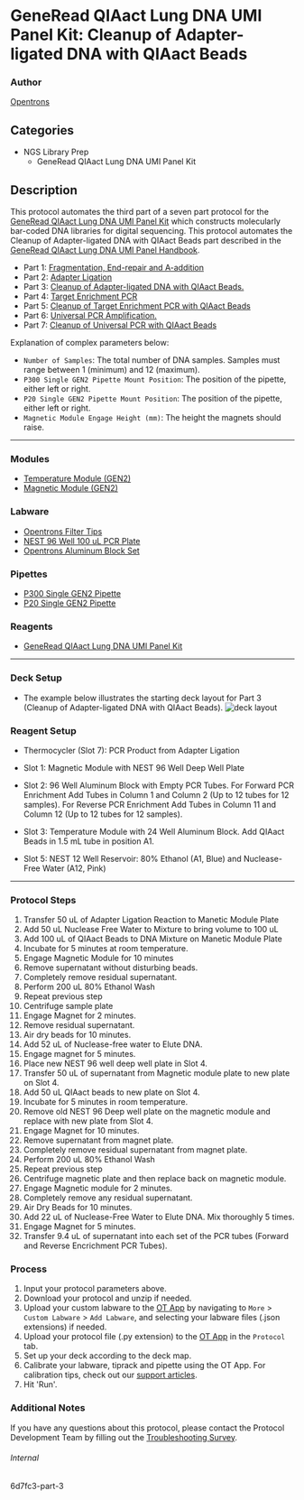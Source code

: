 # GeneRead QIAact Lung DNA UMI Panel Kit: Cleanup of Adapter-ligated DNA with QIAact Beads

### Author
[Opentrons](https://opentrons.com/)

## Categories
* NGS Library Prep
	* GeneRead QIAact Lung DNA UMI Panel Kit

## Description
This protocol automates the third part of a seven part protocol for the [GeneRead QIAact Lung DNA UMI Panel Kit](https://www.qiagen.com/us/products/instruments-and-automation/genereader-system/generead-qiaact-lung-panels-ww/) which constructs molecularly bar-coded DNA libraries for digital sequencing. This protocol automates the Cleanup of Adapter-ligated DNA with QIAact Beads part described in the [GeneRead QIAact Lung DNA UMI Panel Handbook](https://www.qiagen.com/us/resources/download.aspx?id=94ab92d2-1918-4388-989b-4cefa8eed203&lang=en).

* Part 1: [Fragmentation, End-repair and A-addition](https://protocols.opentrons.com/protocol/6d7fc3)
* Part 2: [Adapter Ligation](https://protocols.opentrons.com/protocol/6d7fc3-part-2)
* Part 3: [Cleanup of Adapter-ligated DNA with QIAact Beads.](https://protocols.opentrons.com/protocol/6d7fc3-part-3)
* Part 4: [Target Enrichment PCR](https://protocols.opentrons.com/protocol/6d7fc3-part-4)
* Part 5: [Cleanup of Target Enrichment PCR with QIAact Beads](https://protocols.opentrons.com/protocol/6d7fc3-part-5)
* Part 6: [Universal PCR Amplification.](https://protocols.opentrons.com/protocol/6d7fc3-part-6)
* Part 7: [Cleanup of Universal PCR with QIAact Beads](https://protocols.opentrons.com/protocol/6d7fc3-part-7)

Explanation of complex parameters below:
* `Number of Samples`: The total number of DNA samples. Samples must range between 1 (minimum) and 12 (maximum).
* `P300 Single GEN2 Pipette Mount Position`: The position of the pipette, either left or right.
* `P20 Single GEN2 Pipette Mount Position`: The position of the pipette, either left or right.
* `Magnetic Module Engage Height (mm)`: The height the magnets should raise.

---

### Modules
* [Temperature Module (GEN2)](https://shop.opentrons.com/collections/hardware-modules/products/tempdeck)
* [Magnetic Module (GEN2)](https://shop.opentrons.com/collections/hardware-modules/products/magdeck)

### Labware
* [Opentrons Filter Tips](https://shop.opentrons.com/collections/opentrons-tips)
* [NEST 96 Well 100 uL PCR Plate](https://shop.opentrons.com/collections/lab-plates/products/nest-0-1-ml-96-well-pcr-plate-full-skirt)
* [Opentrons Aluminum Block Set](https://shop.opentrons.com/collections/racks-and-adapters/products/aluminum-block-set)

### Pipettes
* [P300 Single GEN2 Pipette](https://shop.opentrons.com/collections/ot-2-robot/products/single-channel-electronic-pipette?variant=5984549109789)
* [P20 Single GEN2 Pipette](https://shop.opentrons.com/collections/ot-2-robot/products/single-channel-electronic-pipette?variant=31059478970462)

### Reagents
* [GeneRead QIAact Lung DNA UMI Panel Kit](https://www.qiagen.com/us/products/instruments-and-automation/genereader-system/generead-qiaact-lung-panels-ww/)

---

### Deck Setup
* The example below illustrates the starting deck layout for Part 3 (Cleanup of Adapter-ligated DNA with QIAact Beads).
![deck layout](https://opentrons-protocol-library-website.s3.amazonaws.com/custom-README-images/6d7fc3/6d7fc3-part-3.png)

### Reagent Setup

* Thermocycler (Slot 7): PCR Product from Adapter Ligation

* Slot 1: Magnetic Module with NEST 96 Well Deep Well Plate

* Slot 2: 96 Well Aluminum Block with Empty PCR Tubes. For Forward PCR Enrichment Add Tubes in Column 1 and Column 2 (Up to 12 tubes for 12 samples). For Reverse PCR Enrichment Add Tubes in Column 11 and Column 12 (Up to 12 tubes for 12 samples).

* Slot 3: Temperature Module with 24 Well Aluminum Block. Add QIAact Beads in 1.5 mL tube in position A1.

* Slot 5: NEST 12 Well Reservoir: 80% Ethanol (A1, Blue) and Nuclease-Free Water (A12, Pink)

---

### Protocol Steps
1. Transfer 50 uL of Adapter Ligation Reaction to Manetic Module Plate
2. Add 50 uL Nuclease Free Water to Mixture to bring volume to 100 uL
3. Add 100 uL of QIAact Beads to DNA Mixture on Manetic Module Plate
4. Incubate for 5 minutes at room temperature.
5. Engage Magnetic Module for 10 minutes
6. Remove supernatant without disturbing beads.
7. Completely remove residual supernatant.
8. Perform 200 uL 80% Ethanol Wash
9. Repeat previous step
10. Centrifuge sample plate
11. Engage Magnet for 2 minutes.
12. Remove residual supernatant.
13. Air dry beads for 10 minutes.
14. Add 52 uL of Nuclease-free water to Elute DNA.
15. Engage magnet for 5 minutes.
16. Place new NEST 96 well deep well plate in Slot 4.
17. Transfer 50 uL of supernatant from Magnetic module plate to new plate on Slot 4.
18. Add 50 uL QIAact beads to new plate on Slot 4.
19. Incubate for 5 minutes in room temperature.
20. Remove old NEST 96 Deep well plate on the magnetic module and replace with new plate from Slot 4.
21. Engage Magnet for 10 minutes.
22. Remove supernatant from magnet plate.
23. Completely remove residual supernatant from magnet plate.
24. Perform 200 uL 80% Ethanol Wash
25. Repeat previous step
26. Centrifuge magnetic plate and then replace back on magnetic module.
27. Engage Magnetic module for 2 minutes.
28. Completely remove any residual supernatant.
29. Air Dry Beads for 10 minutes.
30. Add 22 uL of Nuclease-Free Water to Elute DNA. Mix thoroughly 5 times.
31. Engage Magnet for 5 minutes.
32. Transfer 9.4 uL of supernatant into each set of the PCR tubes (Forward and Reverse Encrichment PCR Tubes).

### Process
1. Input your protocol parameters above.
2. Download your protocol and unzip if needed.
3. Upload your custom labware to the [OT App](https://opentrons.com/ot-app) by navigating to `More` > `Custom Labware` > `Add Labware`, and selecting your labware files (.json extensions) if needed.
4. Upload your protocol file (.py extension) to the [OT App](https://opentrons.com/ot-app) in the `Protocol` tab.
5. Set up your deck according to the deck map.
6. Calibrate your labware, tiprack and pipette using the OT App. For calibration tips, check out our [support articles](https://support.opentrons.com/en/collections/1559720-guide-for-getting-started-with-the-ot-2).
7. Hit 'Run'.

### Additional Notes
If you have any questions about this protocol, please contact the Protocol Development Team by filling out the [Troubleshooting Survey](https://protocol-troubleshooting.paperform.co/).

###### Internal
6d7fc3-part-3